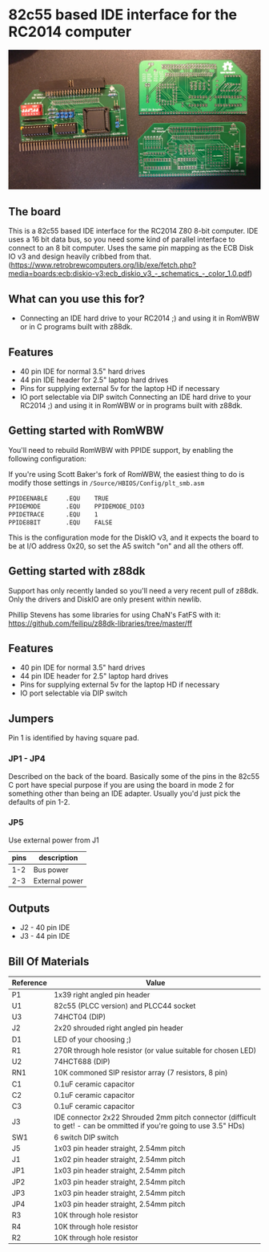 # 82c55 based IDE interface for the RC2014 computer

![Picture of the board](./board.jpg?raw=true)

## The board
This is a 82c55 based IDE interface for the RC2014 Z80 8-bit computer. IDE uses a 16 bit data bus, so you need some kind of parallel interface to connect to an 8 bit computer.
Uses the same pin mapping as the ECB Disk IO v3 and design heavily cribbed from that. (https://www.retrobrewcomputers.org/lib/exe/fetch.php?media=boards:ecb:diskio-v3:ecb_diskio_v3_-_schematics_-_color_1.0.pdf)

## What can you use this for?

* Connecting an IDE hard drive to your RC2014 ;) and using it in RomWBW or in C programs built with z88dk.

## Features

* 40 pin IDE for normal 3.5" hard drives
* 44 pin IDE header for 2.5" laptop hard drives
* Pins for supplying external 5v for the laptop HD if necessary
* IO port selectable via DIP switch
Connecting an IDE hard drive to your RC2014 ;) and using it in RomWBW or in programs built with z88dk.

## Getting started with RomWBW
You'll need to rebuild RomWBW with PPIDE support, by enabling the following configuration:

If you're using Scott Baker's fork of RomWBW, the easiest thing to do is modify those settings in ```/Source/HBIOS/Config/plt_smb.asm```

```
PPIDEENABLE     .EQU    TRUE    
PPIDEMODE       .EQU    PPIDEMODE_DIO3  
PPIDETRACE      .EQU    1              
PPIDE8BIT       .EQU    FALSE    
```

This is the configuration mode for the DiskIO v3, and it expects the board to be at I/O address 0x20, so set the A5 switch "on" and all the others off.

## Getting started with z88dk
Support has only recently landed  so you'll need a very recent pull of z88dk.
Only the drivers and DiskIO are only present within newlib.

Phillip Stevens has some libraries for using ChaN's FatFS with it:
https://github.com/feilipu/z88dk-libraries/tree/master/ff

## Features

* 40 pin IDE for normal 3.5" hard drives
* 44 pin IDE header for 2.5" laptop hard drives
* Pins for supplying external 5v for the laptop HD if necessary
* IO port selectable via DIP switch

## Jumpers

Pin 1 is identified by having square pad.

### JP1 - JP4
Described on the back of the board. Basically some of the pins in the 82c55 C port have special purpose if you are using the board in mode 2 for something other than being an IDE adapter. Usually you'd just pick the defaults of pin 1-2.

### JP5
Use external power from J1

pins|description
----|------------
1-2 | Bus power
2-3 | External power

## Outputs

* J2 - 40 pin IDE
* J3 - 44 pin IDE

## Bill Of Materials

Reference| Value
---------|------
P1|1x39 right angled pin header
U1|82c55 (PLCC version) and PLCC44 socket
U3|74HCT04 (DIP)
J2|2x20 shrouded right angled pin header
D1|LED of your choosing ;)
R1|270R through hole resistor (or value suitable for chosen LED)
U2|74HCT688 (DIP)
RN1|10K commoned SIP resistor array (7 resistors, 8 pin)
C1|0.1uF ceramic capacitor
C2|0.1uF ceramic capacitor
C3|0.1uF ceramic capacitor
J3|IDE connector 2x22 Shrouded 2mm pitch connector (difficult to get! - can be ommitted if you're going to use 3.5" HDs)
SW1|6 switch DIP switch
J5|1x03 pin header straight, 2.54mm pitch
J1|1x02 pin header straight, 2.54mm pitch
JP1|1x03 pin header straight, 2.54mm pitch
JP2|1x03 pin header straight, 2.54mm pitch
JP3|1x03 pin header straight, 2.54mm pitch
JP4|1x03 pin header straight, 2.54mm pitch
R3|10K through hole resistor
R4|10K through hole resistor
R2|10K through hole resistor
